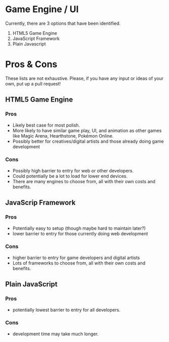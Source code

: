 Game Engine / UI
===
Currently, there are 3 options that have been identified.
1. HTML5 Game Engine
2. JavaScript Framework
3. Plain Javascript

# Pros & Cons
These lists are not exhaustive. Please, if you have any input or ideas of your own, put up a pull request!

## HTML5 Game Engine
### Pros
- Likely best case for most polish.
- More likely to have similar game play, UI, and animation as other games like Magic Arena, Hearthstone, Pokémon Online.
- Possibly better for creatives/digital artists and those already doing game development
### Cons
- Possibly high barrier to entry for web or other developers.
- Could potentially be a lot to load for lower end devices.
- There are many engines to choose from, all with their own costs and benefits.

## JavaScrip Framework
### Pros
- Potentially easy to setup (though maybe hard to maintain later?)
- lower barrier to entry for those currently doing web development
### Cons
- higher barrier to entry for game developers and digital artists
- Lots of frameworks to choose from, all with their own costs and benefits.

## Plain JavaScript
### Pros
- potentially lowest barrier to entry for all developers.
### Cons
- development time may take much longer.
